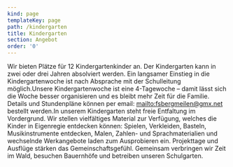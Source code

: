 ```yaml
---
kind: page
templateKey: page
path: /kindergarten
title: Kindergarten
section: Angebot
order: '0'
---
```

Wir bieten Plätze für 12 Kindergartenkinder an. Der Kindergarten kann in zwei oder drei Jahren absolviert werden. Ein langsamer Einstieg in die Kindergartenwoche ist nach Absprache mit der Schulleitung möglich.Unsere Kindergartenwoche ist eine 4-Tagewoche – damit lässt sich die Woche besser organisieren und es bleibt mehr Zeit für die Familie. Details und Stundenpläne können per email: <mailto:fsbergmeilen@gmx.net> bestellt werden.In unserem Kindergarten steht freie Entfaltung im Vordergrund. Wir stellen vielfältiges Material zur Verfügung, welches die Kinder in Eigenregie entdecken können: Spielen, Verkleiden, Basteln, Musikinstrumente entdecken, Malen, Zahlen- und Sprachmaterialien und wechselnde Werkangebote laden zum Ausprobieren ein. Projekttage und Ausflüge stärken das Gemeinschaftsgefühl. Gemeinsam verbringen wir Zeit im Wald, besuchen Bauernhöfe und betreiben unseren Schulgarten.

